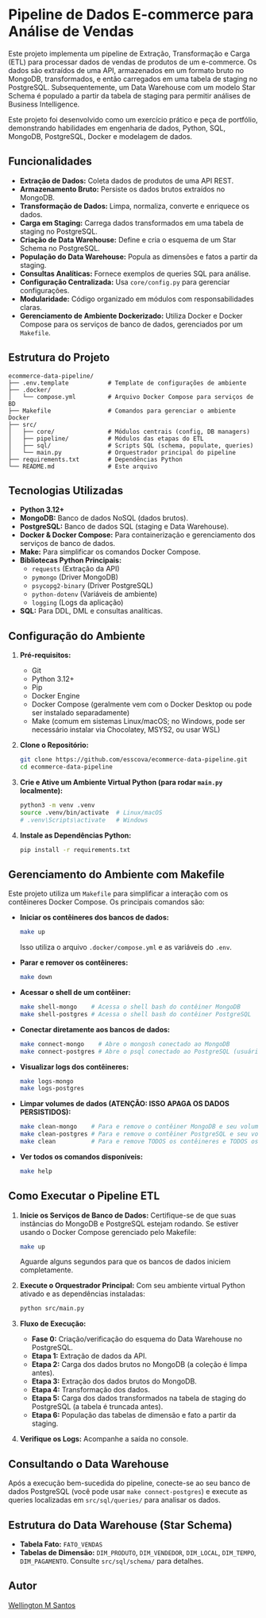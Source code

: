 # Pipeline de Dados E-commerce para Análise de Vendas

Este projeto implementa um pipeline de Extração, Transformação e Carga (ETL) para processar dados de vendas de produtos de um e-commerce. Os dados são extraídos de uma API, armazenados em um formato bruto no MongoDB, transformados, e então carregados em uma tabela de staging no PostgreSQL. Subsequentemente, um Data Warehouse com um modelo Star Schema é populado a partir da tabela de staging para permitir análises de Business Intelligence.

Este projeto foi desenvolvido como um exercício prático e peça de portfólio, demonstrando habilidades em engenharia de dados, Python, SQL, MongoDB, PostgreSQL, Docker e modelagem de dados.

## Funcionalidades

*   **Extração de Dados:** Coleta dados de produtos de uma API REST.
*   **Armazenamento Bruto:** Persiste os dados brutos extraídos no MongoDB.
*   **Transformação de Dados:** Limpa, normaliza, converte e enriquece os dados.
*   **Carga em Staging:** Carrega dados transformados em uma tabela de staging no PostgreSQL.
*   **Criação de Data Warehouse:** Define e cria o esquema de um Star Schema no PostgreSQL.
*   **População do Data Warehouse:** Popula as dimensões e fatos a partir da staging.
*   **Consultas Analíticas:** Fornece exemplos de queries SQL para análise.
*   **Configuração Centralizada:** Usa `core/config.py` para gerenciar configurações.
*   **Modularidade:** Código organizado em módulos com responsabilidades claras.
*   **Gerenciamento de Ambiente Dockerizado:** Utiliza Docker e Docker Compose para os serviços de banco de dados, gerenciados por um `Makefile`.

## Estrutura do Projeto

```
ecommerce-data-pipeline/
├── .env.template           # Template de configurações de ambiente
├── .docker/
│   └── compose.yml         # Arquivo Docker Compose para serviços de BD
├── Makefile                # Comandos para gerenciar o ambiente Docker
├── src/
│   ├── core/               # Módulos centrais (config, DB managers)
│   ├── pipeline/           # Módulos das etapas do ETL
│   ├── sql/                # Scripts SQL (schema, populate, queries)
│   └── main.py             # Orquestrador principal do pipeline
├── requirements.txt        # Dependências Python
└── README.md               # Este arquivo
```

## Tecnologias Utilizadas

*   **Python 3.12+**
*   **MongoDB:** Banco de dados NoSQL (dados brutos).
*   **PostgreSQL:** Banco de dados SQL (staging e Data Warehouse).
*   **Docker & Docker Compose:** Para containerização e gerenciamento dos serviços de banco de dados.
*   **Make:** Para simplificar os comandos Docker Compose.
*   **Bibliotecas Python Principais:**
    *   `requests` (Extração da API)
    *   `pymongo` (Driver MongoDB)
    *   `psycopg2-binary` (Driver PostgreSQL)
    *   `python-dotenv` (Variáveis de ambiente)
    *   `logging` (Logs da aplicação)
*   **SQL:** Para DDL, DML e consultas analíticas.

## Configuração do Ambiente

1.  **Pré-requisitos:**
    *   Git
    *   Python 3.12+
    *   Pip
    *   Docker Engine
    *   Docker Compose (geralmente vem com o Docker Desktop ou pode ser instalado separadamente)
    *   Make (comum em sistemas Linux/macOS; no Windows, pode ser necessário instalar via Chocolatey, MSYS2, ou usar WSL)

2.  **Clone o Repositório:**
    ```bash
    git clone https://github.com/esscova/ecommerce-data-pipeline.git
    cd ecommerce-data-pipeline
    ```

3.  **Crie e Ative um Ambiente Virtual Python (para rodar `main.py` localmente):**
    ```bash
    python3 -m venv .venv
    source .venv/bin/activate  # Linux/macOS
    # .venv\Scripts\activate   # Windows
    ```

4.  **Instale as Dependências Python:**
    ```bash
    pip install -r requirements.txt
    ```

## Gerenciamento do Ambiente com Makefile

Este projeto utiliza um `Makefile` para simplificar a interação com os contêineres Docker Compose. Os principais comandos são:

*   **Iniciar os contêineres dos bancos de dados:**
    ```bash
    make up
    ```
    Isso utiliza o arquivo `.docker/compose.yml` e as variáveis do `.env`.

*   **Parar e remover os contêineres:**
    ```bash
    make down
    ```

*   **Acessar o shell de um contêiner:**
    ```bash
    make shell-mongo    # Acessa o shell bash do contêiner MongoDB
    make shell-postgres # Acessa o shell bash do contêiner PostgreSQL
    ```

*   **Conectar diretamente aos bancos de dados:**
    ```bash
    make connect-mongo    # Abre o mongosh conectado ao MongoDB
    make connect-postgres # Abre o psql conectado ao PostgreSQL (usuário 'admin', banco 'analytics')
    ```

*   **Visualizar logs dos contêineres:**
    ```bash
    make logs-mongo
    make logs-postgres
    ```

*   **Limpar volumes de dados (ATENÇÃO: ISSO APAGA OS DADOS PERSISTIDOS):**
    ```bash
    make clean-mongo    # Para e remove o contêiner MongoDB e seu volume de dados
    make clean-postgres # Para e remove o contêiner PostgreSQL e seu volume de dados
    make clean          # Para e remove TODOS os contêineres e TODOS os volumes definidos no compose
    ```

*   **Ver todos os comandos disponíveis:**
    ```bash
    make help
    ```

## Como Executar o Pipeline ETL

1.  **Inicie os Serviços de Banco de Dados:**
    Certifique-se de que suas instâncias do MongoDB e PostgreSQL estejam rodando. Se estiver usando o Docker Compose gerenciado pelo Makefile:
    ```bash
    make up
    ```
    Aguarde alguns segundos para que os bancos de dados iniciem completamente.

2.  **Execute o Orquestrador Principal:**
    Com seu ambiente virtual Python ativado e as dependências instaladas:
    ```bash
    python src/main.py
    ```

3.  **Fluxo de Execução:**
    *   **Fase 0:** Criação/verificação do esquema do Data Warehouse no PostgreSQL.
    *   **Etapa 1:** Extração de dados da API.
    *   **Etapa 2:** Carga dos dados brutos no MongoDB (a coleção é limpa antes).
    *   **Etapa 3:** Extração dos dados brutos do MongoDB.
    *   **Etapa 4:** Transformação dos dados.
    *   **Etapa 5:** Carga dos dados transformados na tabela de staging do PostgreSQL (a tabela é truncada antes).
    *   **Etapa 6:** População das tabelas de dimensão e fato a partir da staging.

4.  **Verifique os Logs:** Acompanhe a saída no console.

## Consultando o Data Warehouse

Após a execução bem-sucedida do pipeline, conecte-se ao seu banco de dados PostgreSQL (você pode usar `make connect-postgres`) e execute as queries localizadas em `src/sql/queries/` para analisar os dados.

## Estrutura do Data Warehouse (Star Schema)

*   **Tabela Fato:** `FATO_VENDAS`
*   **Tabelas de Dimensão:** `DIM_PRODUTO`, `DIM_VENDEDOR`, `DIM_LOCAL`, `DIM_TEMPO`, `DIM_PAGAMENTO`.
Consulte `src/sql/schema/` para detalhes.

## Autor
[Wellington M Santos](https://www.linkedin.com/in/wellington-moreira-santos/)
